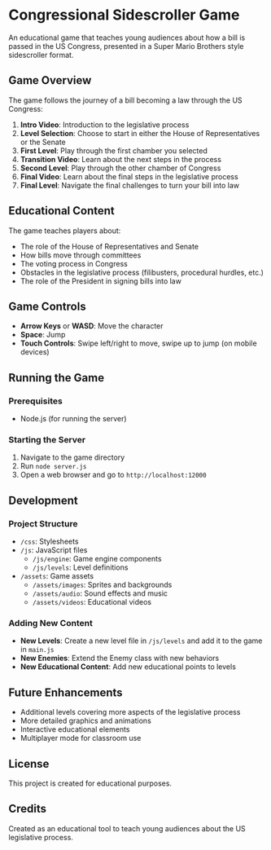 # Congressional Sidescroller Game

An educational game that teaches young audiences about how a bill is passed in the US Congress, presented in a Super Mario Brothers style sidescroller format.

## Game Overview

The game follows the journey of a bill becoming a law through the US Congress:

1. **Intro Video**: Introduction to the legislative process
2. **Level Selection**: Choose to start in either the House of Representatives or the Senate
3. **First Level**: Play through the first chamber you selected
4. **Transition Video**: Learn about the next steps in the process
5. **Second Level**: Play through the other chamber of Congress
6. **Final Video**: Learn about the final steps in the legislative process
7. **Final Level**: Navigate the final challenges to turn your bill into law

## Educational Content

The game teaches players about:

- The role of the House of Representatives and Senate
- How bills move through committees
- The voting process in Congress
- Obstacles in the legislative process (filibusters, procedural hurdles, etc.)
- The role of the President in signing bills into law

## Game Controls

- **Arrow Keys** or **WASD**: Move the character
- **Space**: Jump
- **Touch Controls**: Swipe left/right to move, swipe up to jump (on mobile devices)

## Running the Game

### Prerequisites

- Node.js (for running the server)

### Starting the Server

1. Navigate to the game directory
2. Run `node server.js`
3. Open a web browser and go to `http://localhost:12000`

## Development

### Project Structure

- `/css`: Stylesheets
- `/js`: JavaScript files
  - `/js/engine`: Game engine components
  - `/js/levels`: Level definitions
- `/assets`: Game assets
  - `/assets/images`: Sprites and backgrounds
  - `/assets/audio`: Sound effects and music
  - `/assets/videos`: Educational videos

### Adding New Content

- **New Levels**: Create a new level file in `/js/levels` and add it to the game in `main.js`
- **New Enemies**: Extend the Enemy class with new behaviors
- **New Educational Content**: Add new educational points to levels

## Future Enhancements

- Additional levels covering more aspects of the legislative process
- More detailed graphics and animations
- Interactive educational elements
- Multiplayer mode for classroom use

## License

This project is created for educational purposes.

## Credits

Created as an educational tool to teach young audiences about the US legislative process.
